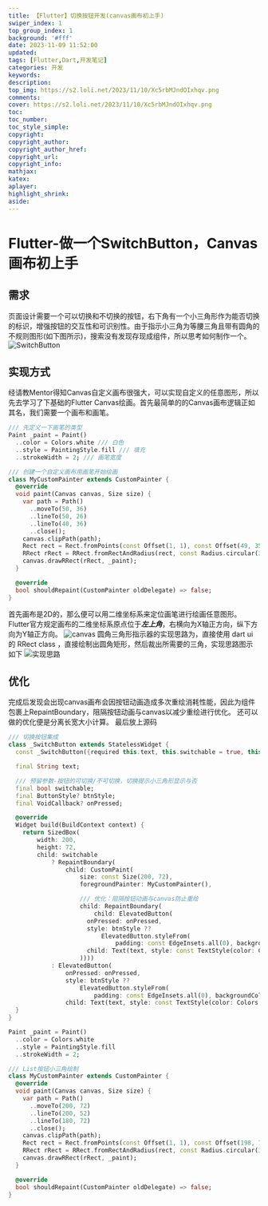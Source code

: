 ```yaml
---
title: 【Flutter】切换按钮开发(canvas画布初上手)
swiper_index: 1
top_group_index: 1
background: '#fff'
date: 2023-11-09 11:52:00
updated:
tags: [Flutter,Dart,开发笔记]
categories: 开发
keywords:
description:
top_img: https://s2.loli.net/2023/11/10/Xc5rbMJndOIxhqv.png
comments:
cover: https://s2.loli.net/2023/11/10/Xc5rbMJndOIxhqv.png
toc:
toc_number:
toc_style_simple:
copyright:
copyright_author:
copyright_author_href:
copyright_url:
copyright_info:
mathjax:
katex:
aplayer:
highlight_shrink:
aside:
---
```

# Flutter-做一个SwitchButton，Canvas画布初上手

## 需求

页面设计需要一个可以切换和不切换的按钮，右下角有一个小三角形作为能否切换的标识，增强按钮的交互性和可识别性。由于指示小三角为等腰三角且带有圆角的不规则图形(如下图所示)，搜索没有发现存现成组件，所以思考如何制作一个。
![SwitchButton](https://s2.loli.net/2023/11/10/Xc5rbMJndOIxhqv.png)

## 实现方式

经请教Mentor得知Canvas自定义画布很强大，可以实现自定义的任意图形，所以先去学习了下基础的Flutter Canvas绘画。首先最简单的的Canvas画布逻辑正如其名，我们需要一个画布和画笔。

```dart
/// 先定义一下画笔的类型
Paint _paint = Paint()
  ..color = Colors.white /// 白色
  ..style = PaintingStyle.fill /// 填充
  ..strokeWidth = 2; /// 画笔宽度

/// 创建一个自定义画布用画笔开始绘画
class MyCustomPainter extends CustomPainter {
  @override
  void paint(Canvas canvas, Size size) {
    var path = Path()
      ..moveTo(50, 36)
      ..lineTo(50, 26)
      ..lineTo(40, 36)
      ..close();
    canvas.clipPath(path);
    Rect rect = Rect.fromPoints(const Offset(1, 1), const Offset(49, 35));
    RRect rRect = RRect.fromRectAndRadius(rect, const Radius.circular(3.0));
    canvas.drawRRect(rRect, _paint);
  }

  @override
  bool shouldRepaint(CustomPainter oldDelegate) => false;
}
```

首先画布是2D的，那么便可以用二维坐标系来定位画笔进行绘画任意图形。Flutter官方规定画布的二维坐标系原点位于***左上角***，右横向为X轴正方向，纵下方向为Y轴正方向。
![canvas](https://s2.loli.net/2023/11/10/23VSpw6DyjlnU8u.png)
圆角三角形指示器的实现思路为，直接使用 dart ui 的 RRect class ，直接绘制出圆角矩形，然后裁出所需要的三角，实现思路图示如下
![实现思路](https://s2.loli.net/2023/11/11/UMmBOfgR1TdivSj.png)
## 优化
完成后发现会出现canvas画布会因按钮动画造成多次重绘消耗性能，因此为组件包裹上RepaintBoundary，阻隔按钮动画与canvas以减少重绘进行优化。
还可以做的优化便是分离长宽大小计算。
最后放上源码
```dart
/// 切换按钮集成
class _SwitchButton extends StatelessWidget {
  const _SwitchButton({required this.text, this.switchable = true, this.btnStyle, this.onPressed});

  final String text;

  /// 预留参数-按钮的可切换/不可切换，切换提示小三角形显示与否
  final bool switchable;
  final ButtonStyle? btnStyle;
  final VoidCallback? onPressed;

  @override
  Widget build(BuildContext context) {
    return SizedBox(
        width: 200,
        height: 72,
        child: switchable
            ? RepaintBoundary(
                child: CustomPaint(
                    size: const Size(200, 72),
                    foregroundPainter: MyCustomPainter(),

                    /// 优化：阻隔按钮动画与canvas防止重绘
                    child: RepaintBoundary(
                        child: ElevatedButton(
                      onPressed: onPressed,
                      style: btnStyle ??
                          ElevatedButton.styleFrom(
                              padding: const EdgeInsets.all(0), backgroundColor: Theme.of(context).primaryColor),
                      child: Text(text, style: const TextStyle(color: Colors.white, fontSize: 25)),
                    ))))
            : ElevatedButton(
                onPressed: onPressed,
                style: btnStyle ??
                    ElevatedButton.styleFrom(
                        padding: const EdgeInsets.all(0), backgroundColor: Theme.of(context).primaryColor),
                child: Text(text, style: const TextStyle(color: Colors.white, fontSize: 15))));
  }
}

Paint _paint = Paint()
  ..color = Colors.white
  ..style = PaintingStyle.fill
  ..strokeWidth = 2;

/// List按钮小三角绘制
class MyCustomPainter extends CustomPainter {
  @override
  void paint(Canvas canvas, Size size) {
    var path = Path()
      ..moveTo(200, 72)
      ..lineTo(200, 52)
      ..lineTo(180, 72)
      ..close();
    canvas.clipPath(path);
    Rect rect = Rect.fromPoints(const Offset(1, 1), const Offset(198, 70));
    RRect rRect = RRect.fromRectAndRadius(rect, const Radius.circular(3.0));
    canvas.drawRRect(rRect, _paint);
  }

  @override
  bool shouldRepaint(CustomPainter oldDelegate) => false;
}
```